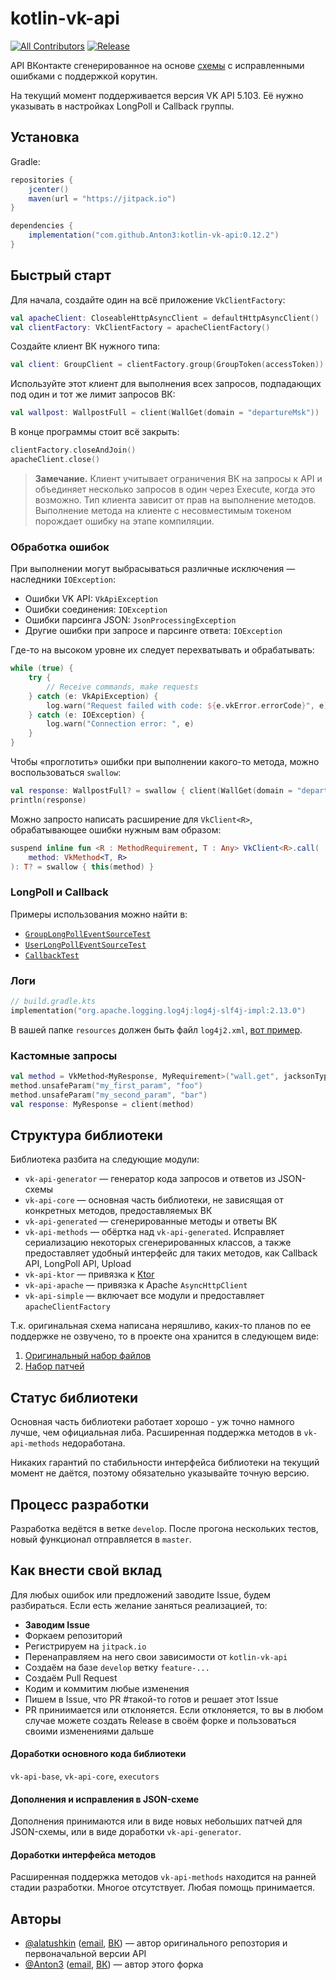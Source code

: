 # kotlin-vk-api
[![All Contributors](https://img.shields.io/badge/all_contributors-2-orange.svg?style=flat)](#contributors)
[![Release](https://jitpack.io/v/Anton3/kotlin-vk-api.svg)](https://jitpack.io/#Anton3/kotlin-vk-api)

API ВКонтакте сгенерированное на основе
[схемы](https://github.com/VKCOM/vk-api-schema)
с исправленными ошибками c поддержкой корутин.

На текущий момент поддерживается версия VK API 5.103.
Её нужно указывать в настройках LongPoll и Callback группы.

## Установка

Gradle:

```gradle
repositories {
    jcenter()
    maven(url = "https://jitpack.io")
}

dependencies {
    implementation("com.github.Anton3:kotlin-vk-api:0.12.2")
}
```

## Быстрый старт

Для начала, создайте один на всё приложение `VkClientFactory`:

```kotlin
val apacheClient: CloseableHttpAsyncClient = defaultHttpAsyncClient()
val clientFactory: VkClientFactory = apacheClientFactory()
```

Создайте клиент ВК нужного типа:

```kotlin
val client: GroupClient = clientFactory.group(GroupToken(accessToken))
```

Используйте этот клиент для выполнения всех запросов, подпадающих под один и тот
же лимит запросов ВК:

```kotlin
val wallpost: WallpostFull = client(WallGet(domain = "departureMsk"))
```

В конце программы стоит всё закрыть:

```kotlin
clientFactory.closeAndJoin()
apacheClient.close()
```

> **Замечание.** Клиент учитывает ограничения ВК на запросы к API и объединяет несколько запросов
в один через Execute, когда это возможно. Тип клиента зависит от прав
на выполнение методов. Выполнение метода на клиенте с несовместимым токеном
порождает ошибку на этапе компиляции.

### Обработка ошибок

При выполнении могут выбрасываться различные исключения — наследники
`IOException`:

- Ошибки VK API: `VkApiException`
- Ошибки соединения: `IOException`
- Ошибки парсинга JSON: `JsonProcessingException`
- Другие ошибки при запросе и парсинге ответа: `IOException`

Где-то на высоком уровне их следует перехватывать и обрабатывать:

```kotlin
while (true) {
    try {
        // Receive commands, make requests
    } catch (e: VkApiException) {
        log.warn("Request failed with code: ${e.vkError.errorCode}", e)
    } catch (e: IOException) {
        log.warn("Connection error: ", e)
    }
}
```

Чтобы «проглотить» ошибки при выполнении какого-то метода, можно
воспользоваться `swallow`:

```kotlin
val response: WallpostFull? = swallow { client(WallGet(domain = "departureMsk")) }
println(response)
```

Можно запросто написать расширение для `VkClient<R>`, обрабатывающее ошибки
нужным вам образом:

```kotlin
suspend inline fun <R : MethodRequirement, T : Any> VkClient<R>.call(
    method: VkMethod<T, R>
): T? = swallow { this(method) }
```

### LongPoll и Callback

Примеры использования можно найти в:

- [`GroupLongPollEventSourceTest`](https://github.com/Anton3/kotlin-vk-api/blob/master/vk-api-methods/src/test/kotlin/name/anton3/vkapi/methods/longpoll/GroupLongPollEventSourceTest.kt)
- [`UserLongPollEventSourceTest`](https://github.com/Anton3/kotlin-vk-api/blob/master/vk-api-methods/src/test/kotlin/name/anton3/vkapi/methods/longpoll/UserLongPollEventSourceTest.kt)
- [`CallbackTest`](https://github.com/Anton3/kotlin-vk-api/blob/master/vk-api-methods/src/test/kotlin/name/anton3/vkapi/methods/callback/CallbackTest.kt)

### Логи

```kotlin
// build.gradle.kts
implementation("org.apache.logging.log4j:log4j-slf4j-impl:2.13.0")
```

В вашей папке `resources` должен быть файл `log4j2.xml`,
[вот пример](https://github.com/Anton3/kotlin-vk-api/blob/master/vk-api-methods/src/test/resources/log4j2.xml).

### Кастомные запросы

```kotlin
val method = VkMethod<MyResponse, MyRequirement>("wall.get", jacksonTypeRef())
method.unsafeParam("my_first_param", "foo")
method.unsafeParam("my_second_param", "bar")
val response: MyResponse = client(method)
```

## Структура библиотеки
Библиотека разбита на следующие модули:

- `vk-api-generator` — генератор кода запросов и ответов из JSON-схемы
- `vk-api-core` — основная часть библиотеки, не зависящая от конкретных методов,
предоставляемых ВК
- `vk-api-generated` — сгенерированные методы и ответы ВК
- `vk-api-methods` — обёртка над `vk-api-generated`. Исправляет сериализацию
некоторых сгенерированных классов, а также предоставляет удобный интерфейс для
таких методов, как Callback API, LongPoll API, Upload
- `vk-api-ktor` — привязка к [Ktor](https://github.com/ktorio/ktor)
- `vk-api-apache` — привязка к Apache `AsyncHttpClient`
- `vk-api-simple` — включает все модули и предоставляет `apacheClientFactory`

Т.к. оригинальная схема написана неряшливо, каких-то планов по ее поддержке
не озвучено, то в проекте она хранится в следующем виде:

1. [Оригинальный набор файлов](https://github.com/Anton3/kotlin-vk-api/tree/master/generator/src/main/resources/schema)
2. [Набор патчей](https://github.com/Anton3/kotlin-vk-api/tree/master/generator/src/main/resources/patch)

## Статус библиотеки
Основная часть библиотеки работает хорошо - уж точно намного лучше, чем
официальная либа. Расширенная поддержка методов в `vk-api-methods` недоработана.

Никаких гарантий по стабильности интерфейса библиотеки на текущий момент
не даётся, поэтому обязательно указывайте точную версию.

## Процесс разработки
Разработка ведётся в ветке `develop`. После прогона нескольких тестов,
новый функционал отправляется в `master`.

## Как внести свой вклад
Для любых ошибок или предложений заводите Issue, будем разбираться. Если есть
желание заняться реализацией, то:
- **Заводим Issue**
- Форкаем репозиторий
- Регистрируем на `jitpack.io`
- Перенаправляем на него свои зависимости от `kotlin-vk-api`
- Создаём на базе `develop` ветку `feature-...`
- Создаём Pull Request
- Кодим и коммитим любые изменения
- Пишем в Issue, что PR #такой-то готов и решает этот Issue
- PR приниимается или отклоняется. Если отклоняется, то вы в любом случае можете
создать Release в своём форке и пользоваться своими изменениями дальше

#### Доработки основного кода библиотеки

`vk-api-base`, `vk-api-core`, `executors`

#### Дополнения и исправления в JSON-схеме
Дополнения принимаются или в виде новых небольших патчей для JSON-схемы, или
в виде доработки `vk-api-generator`.

#### Доработки интерфейса методов
Расширенная поддержка методов `vk-api-methods` находится на ранней стадии
разработки. Многое отсутствует. Любая помощь принимается.

## Авторы

- [@alatushkin](https://github.com/alatushkin) ([email](mailto:alexandr.latushkin@gmail.com), [ВК](https://vk.com/id5518788)) —
автор оригинального репозтория и первоначальной версии API
- [@Anton3](https://github.com/Anton3) ([email](mailto:antony.zhilin@gmail.com), [ВК](https://vk.com/antonyzhilin)) —
автор этого форка
